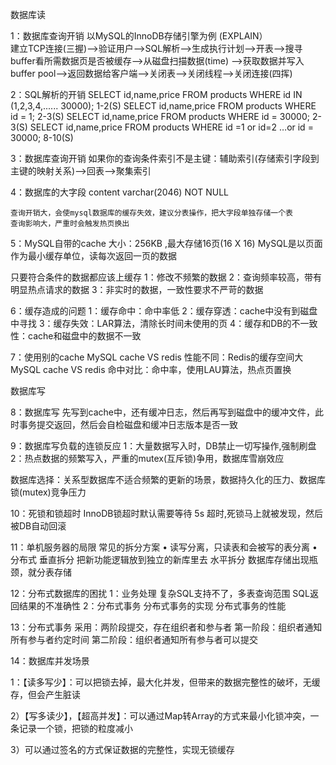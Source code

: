 
数据库读

1：数据库查询开销
    以MySQL的InnoDB存储引擎为例		       (EXPLAIN）							
     建立TCP连接(三握)-->验证用户-->SQL解析-->生成执行计划-->开表-->搜寻buffer看所需数据页是否被缓存-->从磁盘扫描数据(time)
     -->获取数据并写入buffer pool-->返回数据给客户端-->关闭表-->关闭线程-->关闭连接(四挥)

2：SQL解析的开销
	SELECT	id,name,price FROM products WHERE id IN	(1,2,3,4,......	30000);              1-2(S) 
	SELECT	id,name,price FROM products WHERE id = 1;				     2-3(S) 
	SELECT	id,name,price FROM products WHERE id = 30000;				     2-3(S)
	SELECT	id,name,price FROM products WHERE id =1	or id=2	…or id	= 30000;	     8-10(S)

3：数据库查询开销
	如果你的查询条件索引不是主键：辅助索引(存储索引字段到主键的映射关系)-->回表-->聚集索引

4：数据库的大字段
	content varchar(2046) NOT NULL 
	
	查询开销大，会使mysql数据库的缓存失效，建议分表操作，把大字段单独存储一个表
	查询影响大，严重时会触发热页换出

5：MySQL自带的cache
	大小：256KB ,最大存储16页(16 X 16)
	MySQL是以页面作为最小缓存单位，读每次返回一页的数据

  只要符合条件的数据都应该上缓存
	1：修改不频繁的数据
	2：查询频率较高，带有明显热点请求的数据
	3：非实时的数据，一致性要求不严苛的数据
	
6：缓存造成的问题
	1：缓存命中：命中率低
	2：缓存穿透：cache中没有到磁盘中寻找
	3：缓存失效：LAR算法，清除长时间未使用的页
	4：缓存和DB的不一致性：cache和磁盘中的数据不一致

7：使用别的cache
	MySQL cache VS redis 性能不同：Redis的缓存空间大
	MySQL cache VS redis 命中对比：命中率，使用LAU算法，热点页置换



数据库写

8：数据库写
	先写到cache中，还有缓冲日志，然后再写到磁盘中的缓冲文件，此时事务提交返回，然后会自检磁盘和缓冲日志版本是否一致

9：数据库写负载的连锁反应
	1：大量数据写入时，DB禁止一切写操作,强制刷盘
	2：热点数据的频繁写入，严重的mutex(互斥锁)争用，数据库雪崩效应

   数据库选择：关系型数据库不适合频繁的更新的场景，数据持久化的压力、数据库锁(mutex)竞争压力

10：死锁和锁超时
	InnoDB锁超时默认需要等待 5s 超时,死锁马上就被发现，然后被DB自动回滚
	
11：单机服务器的局限
	常见的拆分方案
	• 读写分离，只读表和会被写的表分离
	• 分布式
		垂直拆分
			把新功能逻辑放到独立的新库里去
		水平拆分
			数据库存储出现瓶颈，就分表存储

12：分布式数据库的困扰
	1：业务处理
		复杂SQL支持不了，多表查询范围
		SQL返回结果的不准确性
	2：分布式事务
		分布式事务的实现
		分布式事务的性能

13：分布式事务
	采用：两阶段提交，存在组织者和参与者
	第一阶段：组织者通知所有参与者约定时间
	第二阶段：组织者通知所有参与者可以提交

14：数据库并发场景

 1：【读多写少】：可以把锁去掉，最大化并发，但带来的数据完整性的破坏，无缓存，但会产生脏读

 2）【写多读少】，【超高并发】：可以通过Map转Array的方式来最小化锁冲突，一条记录一个锁，把锁的粒度减小

 3）可以通过签名的方式保证数据的完整性，实现无锁缓存




